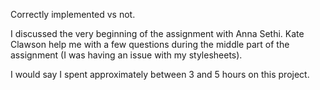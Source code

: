 Correctly implemented vs not.

I discussed the very beginning of the assignment with Anna Sethi. Kate Clawson help me with a few questions during the middle part of the assignment (I was having an issue with my stylesheets).

I would say I spent approximately between 3 and 5 hours on this project.